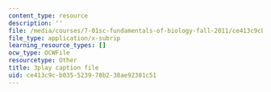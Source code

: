 ```yaml
---
content_type: resource
description: ''
file: /media/courses/7-01sc-fundamentals-of-biology-fall-2011/ce413c9cb035523978b238ae92381c51_htYyCEdc8B4.srt
file_type: application/x-subrip
learning_resource_types: []
ocw_type: OCWFile
resourcetype: Other
title: 3play caption file
uid: ce413c9c-b035-5239-78b2-38ae92381c51
---
```

